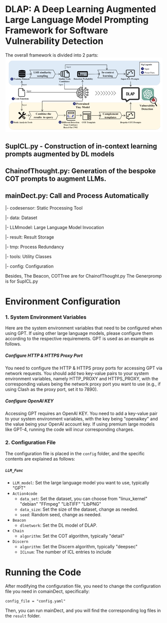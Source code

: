 # DLAP: A Deep Learning Augmented Large Language Model Prompting Framework for Software Vulnerability Detection

The overall framework is divided into 2 parts:
![Alt text](image.png)

## SupICL.py - Construction of in-context learning prompts augmented by DL models 

## ChainofThought.py: Generation of the bespoke COT prompts to augment LLMs.

## mainDect.py: Call and Process Automatically

|- codesensor: Static Processing Tool

|- data: Dataset

|- LLMmodel: Large Language Model Invocation

|- result: Result Storage

|- tmp: Process Redundancy

|- tools: Utility Classes

|- config: Configuration

Besides, The Beacon, COTTree are for ChainofThought.py
The Generpromp is for SupICL.py


# Environment Configuration

### 1. System Environment Variables

Here are the system environment variables that need to be configured when using GPT. If using other large language models, please configure them according to the respective requirements. GPT is used as an example as follows.

##### Configure HTTP & HTTPS Proxy Port

You need to configure the HTTP & HTTPS proxy ports for accessing GPT via network requests. You should add two key-value pairs to your system environment variables, namely HTTP_PROXY and HTTPS_PROXY, with the corresponding values being the network proxy port you want to use (e.g., if using Clash as the proxy port, set it to 7890).

##### Configure OpenAI KEY

Accessing GPT requires an OpenAI KEY. You need to add a key-value pair to your system environment variables, with the key being "openaikey" and the value being your OpenAI account key. If using premium large models like GPT-4, running the code will incur corresponding charges.

### 2. Configuration File

The configuration file is placed in the `config` folder, and the specific contents are explained as follows:

##### `LLM_Func` 

- `LLM_model`: Set the large language model you want to use, typically "GPT"
- `Action4code`
  - `data_set`: Set the dataset, you can choose from "linux_kernel" "debian" "FFmpeg" "LibTIFF" "LibPNG"
  - `data_size`: Set the size of the dataset, change as needed.
  - `seed`: Random seed, change as needed.
- `Beacon`
  - `dlnetwork`: Set the DL model of
   DLAP.
- `Chain`
  - `algorithm`: Set the COT algorithm, typically "detail"
- `Discern`
  - `algorithm`: Set the Discern algorithm, typically "deepsec" 
  - `ICLnum`: The number of ICL entries to include


# Running the Code

After modifying the configuration file, you need to change the configuration file you need in comainDect, specifically:

```
config_file = "config.yaml"
```

Then, you can run mainDect, and you will find the corresponding log files in the `result` folder.
